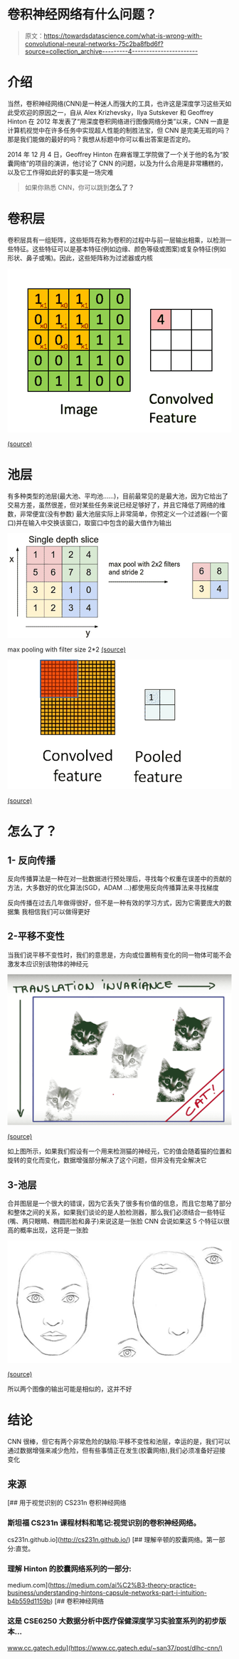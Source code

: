 # 卷积神经网络有什么问题？

> 原文：<https://towardsdatascience.com/what-is-wrong-with-convolutional-neural-networks-75c2ba8fbd6f?source=collection_archive---------4----------------------->

# 介绍

当然，卷积神经网络(CNN)是一种迷人而强大的工具，也许这是深度学习这些天如此受欢迎的原因之一，自从 Alex Krizhevsky，Ilya Sutskever 和 Geoffrey Hinton 在 2012 年发表了“用深度卷积网络进行图像网络分类”以来，CNN 一直是计算机视觉中在许多任务中实现超人性能的制胜法宝，但 CNN 是完美无瑕的吗？那是我们能做的最好的吗？我想从标题中你可以看出答案是否定的。

2014 年 12 月 4 日，Geoffrey Hinton 在麻省理工学院做了一个关于他的名为“胶囊网络”的项目的演讲，他讨论了 CNN 的问题，以及为什么合用是非常糟糕的，以及它工作得如此好的事实是一场灾难

> 如果你熟悉 CNN，你可以跳到**怎么了？**

# 卷积层

卷积层具有一组矩阵，这些矩阵在称为卷积的过程中与前一层输出相乘，以检测一些特征。这些特征可以是基本特征(例如边缘、颜色等级或图案)或复杂特征(例如形状、鼻子或嘴)。因此，这些矩阵称为过滤器或内核

![](img/289f2deaca9bc4dac099606d40f6432a.png)

[(source)](https://www.cc.gatech.edu/~san37/post/dlhc-cnn/)

# 池层

有多种类型的池层(最大池、平均池……)，目前最常见的是最大池，因为它给出了交易方差，虽然很差，但对某些任务来说已经足够好了，并且它降低了网络的维数，非常便宜(没有参数)
最大池层实际上非常简单，你预定义一个过滤器(一个窗口)并在输入中交换该窗口，取窗口中包含的最大值作为输出

![](img/43c9d1def28f9c877534635172a57cd8.png)

max pooling with filter size 2*2 [(source)](http://cs231n.github.io/convolutional-networks/)

![](img/74bafff5adb120fe19072e3482f74265.png)

[(source)](https://www.cc.gatech.edu/~san37/post/dlhc-cnn/)

# 怎么了？

## 1- **反向传播**

反向传播算法是一种在对一批数据进行预处理后，寻找每个权重在误差中的贡献的方法，大多数好的优化算法(SGD，ADAM …)都使用反向传播算法来寻找梯度

反向传播在过去几年做得很好，但不是一种有效的学习方式，因为它需要庞大的数据集
我相信我们可以做得更好

## 2-平移不变性

当我们说平移不变性时，我们的意思是，方向或位置稍有变化的同一物体可能不会激发本应识别该物体的神经元

![](img/2df7c13f734cef6f16e9cdc0ff57bcb4.png)

[(source)](https://www.cc.gatech.edu/~san37/post/dlhc-cnn/)

如上图所示，如果我们假设有一个用来检测猫的神经元，它的值会随着猫的位置和旋转的变化而变化，数据增强部分解决了这个问题，但并没有完全解决它

## 3-池层

合并图层是一个很大的错误，因为它丢失了很多有价值的信息，而且它忽略了部分和整体之间的关系，如果我们谈论的是人脸检测器，那么我们必须结合一些特征(嘴、两只眼睛、椭圆形脸和鼻子)来说这是一张脸
CNN 会说如果这 5 个特征以很高的概率出现，这将是一张脸

![](img/6cb662643f5fff6ef4068f55bae718c9.png)

[(source)](https://medium.com/ai%C2%B3-theory-practice-business/understanding-hintons-capsule-networks-part-i-intuition-b4b559d1159b)

所以两个图像的输出可能是相似的，这并不好

# 结论

CNN 很棒，但它有两个非常危险的缺陷:平移不变性和池层，幸运的是，我们可以通过数据增强来减少危险，但有些事情正在发生(胶囊网络),我们必须准备好迎接变化

## 来源

 [## 用于视觉识别的 CS231n 卷积神经网络

### 斯坦福 CS231n 课程材料和笔记:视觉识别的卷积神经网络。

cs231n.github.io](http://cs231n.github.io/) [](https://medium.com/ai%C2%B3-theory-practice-business/understanding-hintons-capsule-networks-part-i-intuition-b4b559d1159b) [## 理解辛顿的胶囊网络。第一部分:直觉。

### 理解 Hinton 的胶囊网络系列的一部分:

medium.com](https://medium.com/ai%C2%B3-theory-practice-business/understanding-hintons-capsule-networks-part-i-intuition-b4b559d1159b) [](https://www.cc.gatech.edu/~san37/post/dlhc-cnn/) [## 卷积神经网络

### 这是 CSE6250 大数据分析中医疗保健深度学习实验室系列的初步版本…

www.cc.gatech.edu](https://www.cc.gatech.edu/~san37/post/dlhc-cnn/)
